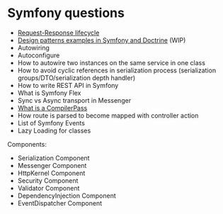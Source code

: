 # Symfony questions

- [Request-Response lifecycle](https://github.com/glaphire/interview_questions_and_answers/blob/main/src/symfony/answers/request_response_lifecycle.md)
- [Design patterns examples in Symfony and Doctrine](https://github.com/glaphire/interview_questions_and_answers/blob/main/src/symfony/answers/Design_patterns_examples_in_symfony_and_doctrine.md) (WIP) 
- Autowiring
- Autoconfigure
- How to autowire two instances on the same service in one class
- How to avoid cyclic references in serialization process (serialization groups/DTO/serialization depth handler)
- How to write REST API in Symfony
- What is Symfony Flex
- Sync vs Async transport in Messenger
- [What is a CompilerPass](https://github.com/glaphire/interview_questions_and_answers/blob/main/src/symfony/answers/what_is_a_compiler_pass.md)
- How route is parsed to become mapped with controller action
- List of Symfony Events
- Lazy Loading for classes

Components:
- Serialization Component
- Messenger Component
- HttpKernel Component
- Security Component
- Validator Component
- DependencyInjection Component
- EventDispatcher Component